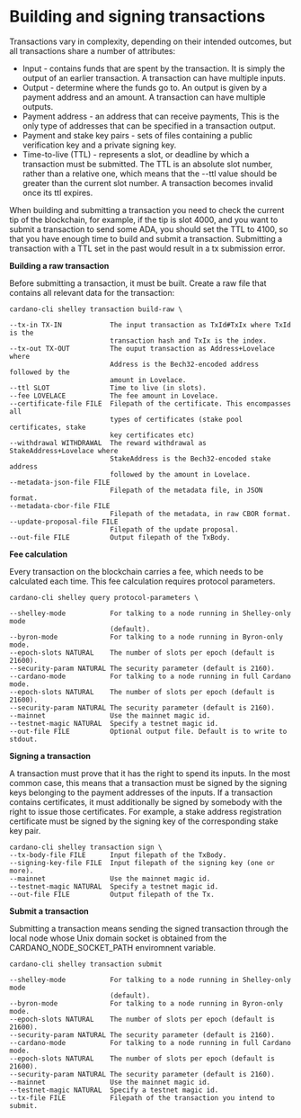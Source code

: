 # Building and signing transactions

Transactions vary in complexity, depending on their intended outcomes, but all transactions share a number of attributes:

* Input - contains funds that are spent by the transaction. It is simply the output of an earlier transaction. A transaction can have multiple inputs.
* Output - determine where the funds go to. An output is given by a payment address and an amount. A transaction can have multiple outputs.
* Payment address - an address that can receive payments, This is the only type of addresses that can be specified in a transaction output.
* Payment and stake key pairs - sets of files containing a public verification key and a private signing key.
* Time-to-live (TTL) - represents a slot, or deadline by which a transaction must be submitted. The TTL is an absolute slot number, rather than a relative one, which means that the --ttl value should be greater than the current slot number. A transaction becomes invalid once its ttl expires.

When building and submitting a transaction you need to check the current tip of the blockchain, for example, if the tip is slot 4000, and you want to submit a transaction to send some ADA, you should set the TTL to 4100, so that you have enough time to build and submit a transaction. Submitting a transaction with a TTL set in the past would result in a tx submission error.


**Building a raw transaction**

Before submitting a transaction, it must be built. Create a raw file that contains all relevant data for the transaction:

    cardano-cli shelley transaction build-raw \

    --tx-in TX-IN            The input transaction as TxId#TxIx where TxId is the
                             transaction hash and TxIx is the index.
    --tx-out TX-OUT          The ouput transaction as Address+Lovelace where
                             Address is the Bech32-encoded address followed by the
                             amount in Lovelace.
    --ttl SLOT               Time to live (in slots).
    --fee LOVELACE           The fee amount in Lovelace.
    --certificate-file FILE  Filepath of the certificate. This encompasses all
                             types of certificates (stake pool certificates, stake
                             key certificates etc)
    --withdrawal WITHDRAWAL  The reward withdrawal as StakeAddress+Lovelace where
                             StakeAddress is the Bech32-encoded stake address
                             followed by the amount in Lovelace.
    --metadata-json-file FILE
                             Filepath of the metadata file, in JSON format.
    --metadata-cbor-file FILE
                             Filepath of the metadata, in raw CBOR format.
    --update-proposal-file FILE
                             Filepath of the update proposal.
    --out-file FILE          Output filepath of the TxBody.

**Fee calculation**

Every transaction on the blockchain carries a fee, which needs to be calculated each time. This fee calculation requires protocol parameters.


    cardano-cli shelley query protocol-parameters \

    --shelley-mode           For talking to a node running in Shelley-only mode
                             (default).
    --byron-mode             For talking to a node running in Byron-only mode.
    --epoch-slots NATURAL    The number of slots per epoch (default is 21600).
    --security-param NATURAL The security parameter (default is 2160).
    --cardano-mode           For talking to a node running in full Cardano mode.
    --epoch-slots NATURAL    The number of slots per epoch (default is 21600).
    --security-param NATURAL The security parameter (default is 2160).
    --mainnet                Use the mainnet magic id.
    --testnet-magic NATURAL  Specify a testnet magic id.
    --out-file FILE          Optional output file. Default is to write to stdout.

**Signing a transaction**

A transaction must prove that it has the right to spend its inputs. In the most common case, this means that a transaction must be signed by the signing keys belonging to the payment addresses of the inputs.
If a transaction contains certificates, it must additionally be signed by somebody with the right to issue those certificates. For example, a stake address registration certificate must be signed by the signing key of the corresponding stake key pair.

    cardano-cli shelley transaction sign \
    --tx-body-file FILE      Input filepath of the TxBody.
    --signing-key-file FILE  Input filepath of the signing key (one or more).
    --mainnet                Use the mainnet magic id.
    --testnet-magic NATURAL  Specify a testnet magic id.
    --out-file FILE          Output filepath of the Tx.

**Submit a transaction**

Submitting a transaction means sending the signed transaction through the local node whose Unix domain socket is obtained
from the CARDANO_NODE_SOCKET_PATH enviromnent variable.

    cardano-cli shelley transaction submit

    --shelley-mode           For talking to a node running in Shelley-only mode
                             (default).
    --byron-mode             For talking to a node running in Byron-only mode.
    --epoch-slots NATURAL    The number of slots per epoch (default is 21600).
    --security-param NATURAL The security parameter (default is 2160).
    --cardano-mode           For talking to a node running in full Cardano mode.
    --epoch-slots NATURAL    The number of slots per epoch (default is 21600).
    --security-param NATURAL The security parameter (default is 2160).
    --mainnet                Use the mainnet magic id.
    --testnet-magic NATURAL  Specify a testnet magic id.
    --tx-file FILE           Filepath of the transaction you intend to submit.
